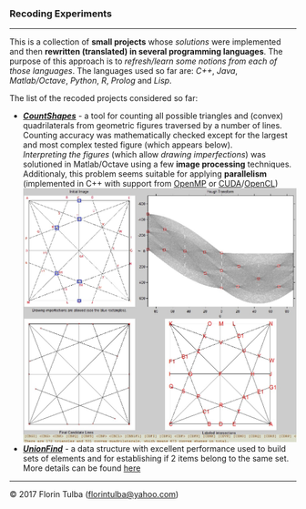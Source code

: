 ### Recoding Experiments

* * *

This is a collection of **small projects** whose *solutions* were implemented and then **rewritten (translated) in several programming languages**. The purpose of this approach is to *refresh/learn some notions from each of those languages*. The languages used so far are: *C++*, *Java*, *Matlab/Octave*, *Python*, *R*, *Prolog* and *Lisp*.

The list of the recoded projects considered so far:

- ***[CountShapes](CountShapes/)*** - a tool for counting all possible triangles and (convex) quadrilaterals from geometric figures traversed by a number of lines. Counting accuracy was mathematically checked except for the largest and most complex tested figure (which appears below).<br>*Interpreting the figures* (which allow *drawing imperfections*) was solutioned in Matlab/Octave using a few **image processing** techniques.<br>Additionaly, this problem seems suitable for applying **parallelism** (implemented in C++ with support from [OpenMP](http://www.openmp.org/) or [CUDA](https://en.wikipedia.org/wiki/CUDA)/[OpenCL](https://www.khronos.org/opencl/))<br>
![](CountShapes/CountedShapes.jpg)
- ***[UnionFind](UnionFind/)*** - a data structure with excellent performance used to build sets of elements and for establishing if 2 items belong to the same set. More details can be found [here](https://en.wikipedia.org/wiki/Disjoint-set_data_structure)

* * *

&copy; 2017 Florin Tulba (florintulba@yahoo.com)